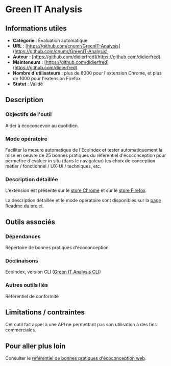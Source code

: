 # Green IT Analysis

## Informations utiles

 - __Catégorie__ : Évaluation automatique
 - __URL__ : [https://github.com/cnumr/GreenIT-Analysis](https://github.com/cnumr/GreenIT-Analysis)
 - __Auteur__ : [https://github.com/didierfred](https://github.com/didierfred)
 - __Mainteneurs__ : [https://github.com/didierfred](https://github.com/didierfred)
 - __Nombre d'utilisateurs__ : plus de 8000 pour l'extension Chrome, et plus de 1000 pour l'extension Firefox
 - __Statut__ : Validé

## Description

### Objectifs de l'outil

Aider à écoconcevoir au quotidien.

### Mode opératoire

Faciliter la mesure automatique de l'EcoIndex et tester automatiquement la mise en oeuvre de 25 bonnes pratiques du référentiel d'écoconception pour permettre d'évaluer in situ (dans le navigateur) les choix de conception métier / fonctionnel / UX-UI / techniques, etc.

### Description détaillée

L'extension est présente sur le [store Chrome](https://chrome.google.com/webstore/detail/greenit-analysis/mofbfhffeklkbebfclfaiifefjflcpad?hl=fr) et sur le [store Firefox](https://addons.mozilla.org/fr/firefox/addon/greenit-analysis/).

La description détaillée et le mode opératoire sont disponibles sur la [page Readme du projet](https://github.com/cnumr/GreenIT-Analysis/blob/master/README.md).


## Outils associés

### Dépendances

Répertoire de bonnes pratiques d'écoconception

### Déclinaisons

EcoIndex, version CLI ([Green IT Analysis CLI](greenIT-analysis-CLI.md))

### Autres outils liés

Référentiel de conformité

## Limitations / contraintes

Cet outil fait appel à une API ne permettant pas son utilisation à des fins commerciales.

## Pour aller plus loin

Consulter le [référentiel de bonnes pratiques d'écoconception web](https://collectif.greenit.fr/ecoconception-web/).
